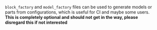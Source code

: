 `block_factory` and `model_factory` files can be used to generate models or parts from configurations, which is useful for CI and maybe some users. **This is completely optional and should not get in the way, please disregard this if not interested**
